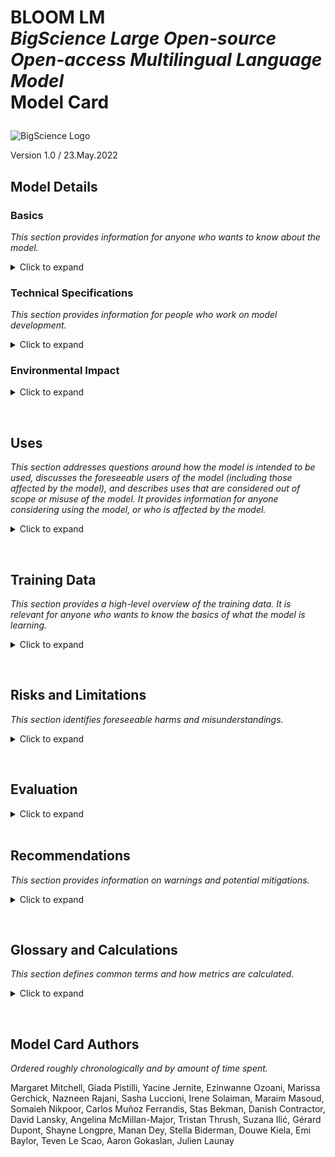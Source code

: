 # <p>BLOOM LM<br/> _BigScience Large Open-source Open-access Multilingual Language Model_ <br/>Model Card</p>
![BigScience Logo](https://assets.website-files.com/6139f3cdcbbff3a68486761d/613cd8997b270da063e230c5_Tekengebied%201-p-500.png)

Version 1.0 / 23.May.2022

## Model Details  

### Basics
*This section provides information for anyone who wants to know about the model.*
<details>
<summary>Click to expand</summary> <br/>
    
**Developed by:** [BigScience](https://bigscience.huggingface.co)  
* All collaborators are either volunteers or have an agreement with their employer.  
* (Further breakdown of participants forthcoming.)

**Model Type:** Transformer-based Language Model

**Version:** 1.0.0

**Languages:** Multiple; see [training data](#training-data).

**License:** [RAIL License v1.0](https://docs.google.com/document/d/10NMjEKjxR7mrZ5CvugGBVaF6nPEgNxFBIbkH7z5HB-0/edit#)

**Released:** Estimated release date: Monday, 11.July

**Send questions to:** bigscience-contact@googlegroups.com

**Cite as:** [BigScience Workshop](https://bigscience.huggingface.co), BigScience Language Open-source Open-access Multilingual (BLOOM). International, May 2021-May 2022.
    
**Funded by:** 
* The French government
* [Hugging Face](https://huggingface.co)
* Organizations of contributors.  (Further breakdown of organizations forthcoming.)

</details>

### Technical Specifications
*This section provides information for people who work on model development.*
<details>
<summary>Click to expand</summary><br/>

*Please see [the BLOOM training README](https://github.com/bigscience-workshop/bigscience/tree/master/train/tr11-176B-ml#readme) for full details.*

**Model Architecture:** Modified from Megatron-LM GPT2 ([paper link](https://arxiv.org/abs/1909.08053)):

1.  Layer normalization applied to word embedding layer

2. [ALiBI positional encodings](https://arxiv.org/pdf/2108.12409.pdf)

**Objective Function:** [Cross Entropy with mean reduction](https://pytorch.org/docs/stable/generated/torch.nn.CrossEntropyLoss.html#torch.nn.CrossEntropyLoss)

**Number of Parameters:** 176B parameters; 70 layers, 112 attention heads

#### **Infrastructure**
    
Compute Infrastructure: [Jean Zay](http://www.idris.fr/eng/jean-zay/jean-zay-presentation-eng.html) Public Supercomputer, provided by the French government

Hardware: 384 A100 80GB GPUs (48 nodes)

-   Additional 32 A100 80GB GPUs (4 nodes) in reserve

-   8 GPUs per node Using NVLink 4 inter-gpu connects, 4 OmniPath links

-   CPU: AMD

-   CPU memory: 512GB per node

-   GPU memory: 640GB per node

-   Inter-node connect: Omni-Path Architecture (OPA)

-   NCCL-communications network: a fully dedicated subnet

-   Disc IO network: shared network with other types of nodes

Software:

-   [Megatron-DeepSpeed](https://github.com/bigscience-workshop/Megatron-DeepSpeed), BigScience fork

-   [DeepSpeed](https://github.com/microsoft/DeepSpeed)

-   [PyTorch](https://github.com/pytorch/pytorch)-1.11 w/ CUDA-11.5

-   [apex](https://github.com/NVIDIA/apex) 


#### **Training**

 
_In progress._

Checkpoint size:

-   Bf16 weights: 329GB

-   Full checkpoint with optimizer states: 2.3TB

Training throughput: About 150 TFLOP per GPU per second

Number of epochs: 1 (*current target*)

Dates: 
- Started 11th March, 2022 11:42am PST.
- Planned end: 5th July, 2022.  


Estimated cost of training: Equivalent of $7-15M

Server training location: Ile-de-France, France

</details>


### Environmental Impact

<details>
<summary>Click to expand</summary><br/>

The training supercomputer, [Jean Zay]((http://www.idris.fr/eng/jean-zay/jean-zay-presentation-eng.html)), uses mostly nuclear energy.

The heat generated by it is reused for heating campus housing.
    
* Estimated carbon emissions:  (Forthcoming upon completion of training.)

* Estimated electricity usage: (Forthcoming upon completion of training.)
</details>

<p>&nbsp;</p>

## Uses

*This section addresses questions around how the model is intended to be used, discusses the foreseeable users of the model (including those affected by the model), and describes uses that are considered out of scope or misuse of the model. 
It provides information for anyone considering using the model, or who is affected by the model.*


<details>
<summary>Click to expand</summary><br/>
    
### Intended use

This model is being created in order to enable public research on large language models (LLMs). LLMs are intended to be used for language generation or as a pretrained base model that can be further fine-tuned for specific tasks. Use cases below are not exhaustive.

#### **Direct Use**

-   Text generation

-   Exploring characteristics of language generated by a language model.

    -   Examples: Cloze tests, counterfactuals, generations with reframings.

#### **Downstream Use**

-   Tasks that leverage language models include: Information Extraction, Question Answering, Summarization.

### Misuse and Out-of-scope Use

*This section addresses what users ought not do with the model.*

See the  [LLM LICENSE](https://docs.google.com/document/d/10NMjEKjxR7mrZ5CvugGBVaF6nPEgNxFBIbkH7z5HB-0/edit), Attachment A, for detailed usage restrictions. The below list is non-exhaustive, but lists some easily foreseeable problematic use cases.

#### **Out-of-scope Uses**

Using the model in [high-stakes](#glossary-and-calculations) settings is out of scope for this model.  The model is not designed for [critical decisions](#glossary-and-calculations) nor uses with any material consequences on an individual's livelihood or wellbeing. The model outputs content that appears factual but is not correct.  

##### Out-of-scope uses include:

-   Usage in biomedical domains, political and legal domains, or finance domains.

-   Usage for evaluating or scoring individuals, such as for employment, education, or credit.

-   Applying the model for critical automatic decisions, generating factual content, creating reliable summaries, or generating predictions that must be correct.

#### **Misuse**

Intentionally using the model for harm, violating rights, or other kinds of malicious activities is a misuse of this model. This includes:

-   Spam generation

-   Disinformation and influence operations

-   Disparagement and defamation

-   Harassment and abuse
  
-   Deception

-   Unconsented impersonation and imitation

-   Unconsented surveillance 


-   Generating content without attribution to the model, as specified in the [RAIL License, Use Restrictions](https://docs.google.com/document/d/10NMjEKjxR7mrZ5CvugGBVaF6nPEgNxFBIbkH7z5HB-0/edit#heading=h.3blioxkgzsje).

### Intended Users

#### **Direct Users**

-   General Public

-   Researchers

-   Students

-   Educators

-   Engineers/developers

-   Non-commercial entities

-   Community advocates, including human and civil rights groups

#### Indirect Users

-   Users of derivatives created by Direct Users, such as those using software with an [intended use](#intended-use).

-   Users of [Derivatives of the Model, as described in the License](https://docs.google.com/document/d/117RhytMYC9HS-1NmWHEn9XBK7vJ5kdv9OcG6AV69Vec/edit#bookmark=id.pvl8781qfes3).

#### Others Affected (Parties prenantes)

-   People and groups referred to by the LLM

-   People and groups exposed to outputs of, or decisions based on, the LLM

-   People and groups whose original work is included in the LLM
</details>
<p>&nbsp;</p>

## Training Data
*This section provides a high-level overview of the training data. It is relevant for anyone who wants to know the basics of what the model is learning.*



<details>
<summary>Click to expand</summary><br/>
    
*Details for each dataset are provided in individual [Data Cards](https://huggingface.co/spaces/bigscience/BigScienceCorpus).*

Training data includes:

-   45 natural languages.
    
-   12 programming languages.     

-   In 1.5TB of pre-processed text, converted into 350B unique tokens.

See the [Model README, Datasets for more](https://github.com/bigscience-workshop/bigscience/tree/master/train/tr11-176B-ml#datasets).

#### **Languages**
The pie chart shows the distribution of languages in training data.
   
![pie chart showing the distribution of languages in training data](https://github.com/bigscience-workshop/model_card/blob/main/assets/data/pie_chart.svg?raw=true)




The following table shows the further distribution of Niger-Congo and Indic languages in the training data.
<details>
<summary>Click to expand</summary><br/>
    
| Niger Congo    | Percentage |         | Indic     | Percentage |
|----------------|------------ |------  |-----------|------------|
| Chi Tumbuka    | 0.00002    |         | Assamese  | 0.01       |
| Kikuyu         | 0.00004    |         | Odia      | 0.04       |
| Bambara        | 0.00004    |         | Gujarati  | 0.04       |
| Akan           | 0.00007    |         | Marathi   | 0.05       |
| Xitsonga       | 0.00007    |         | Punjabi   | 0.05       |
| Sesotho        | 0.00007    |         | Kannada   | 0.06       |
| Chi Chewa      | 0.0001     |         | Nepali    | 0.07       |
| Setswana       | 0.0002     |         | Telugu    | 0.09       |
| Northern Sotho | 0.0002     |         | Malayalam | 0.10       |
| Fon            | 0.0002     |         | Urdu      | 0.10       |
| Kirundi        | 0.0003     |         | Tamil     | 0.20       |
| Wolof          | 0.0004     |         | Bengali   | 0.50       |
| Kuganda        | 0.0004     |         | Hindi     | 0.70       |
| Chi Shona      | 0.001      |
| Isi Zulu       | 0.001      |
| Igbo           | 0.001      |
| Xhosa          | 0.001      |
| Kinyarwanda    | 0.003      |
| Yoruba         | 0.006      |
| Swahili        | 0.02       |
</details>

The following table shows the distribution of programming languages.
<details>
<summary>Click to expand</summary><br/>
    
| Extension      | Language   | Number of files |
|----------------|------------|-----------------|
| java           | Java       | 5,407,724       |
| php            | PHP        | 4,942,186       |
| cpp            | C++        | 2,503,930       |
| py             | Python     | 2,435,072       |
| js             | JavaScript | 1,905,518       |
| cs             | C#         | 1,577,347       |
| rb             | Ruby       | 6,78,413        |
| cc             | C++        | 443,054         |
| hpp            | C++        | 391,048         |
| lua            | Lua        | 352,317         |
| go             | GO         | 227,763         |
| ts             | TypeScript | 195,254         |
| C              | C          | 134,537         |
| scala          | Scala      | 92,052          |
| hh             | C++        | 67,161          |
| H              | C++        | 55,899          |
| tsx            | TypeScript | 33,107          |
| rs             | Rust       | 29,693          |
| phpt           | PHP        | 9,702           |
| c++            | C++        | 1,342           |
| h++            | C++        | 791             |
| php3           | PHP        | 540             |
| phps           | PHP        | 270             |
| php5           | PHP        | 166             |
| php4           | PHP        | 29              |
    
</details>    
</details>
<p>&nbsp;</p>

## Risks and Limitations
*This section identifies foreseeable harms and misunderstandings.*



<details>
<summary>Click to expand</summary><br/>
    
Model may:

-   Overrepresent some viewpoints and underrepresent others

-   Contain stereotypes
  
-   Contain personal information


-   Generate:

    -   Hateful, abusive, or violent language

    -   Discriminatory or prejudicial language

    -   Content that may not be appropriate for all settings, including sexual content.

-   Make errors, including producing incorrect information as if it were factual.

-   Generate irrelevant or repetitive outputs.
</details>
<p>&nbsp;</p>

## Evaluation
<details>
<summary>Click to expand</summary><br/>

### Metrics 
*This section describes the different ways performance is calculated, and why.*
* (Further forthcoming upon final decisions of evaluation protocol.)

Includes:

| Metric             | Why chosen                                                         |
|--------------------|--------------------------------------------------------------------|
| F1                 | Standard for benchmarking                                          |
| Accuracy           | Standard for benchmarking                                          |
| Perplexity         | Standard metric for quantifying model improvements during training |
| Cross Entropy Loss | Standard objective for language models                             |

And multiple different metrics for specific tasks.

### Factors 
*This section lists some different aspects of what BLOOM models. Its focus is on those aspects that are likely to give rise to high variance in model behavior.*

- Language, such as English or Yoruba
- Domain, such as newswire or stories
- Demographic characteristics, such as gender or nationality

###  Results
*Results are based on the [Factors](#factors) and [Metrics](#metrics).*

**Train-time evaluation:**

As of 19.May.2022, 18:00:

- Training Loss: 2.04

- Validation Loss: 2.21

- Perplexity: 9.15

- (More results forthcoming upon completion of training.)
</details>

<BR/>

## Recommendations

*This section provides information on warnings and potential mitigations.*



<details>
<summary>Click to expand</summary><br/>

-   Indirect users should be made aware when the content they're working with is created by the LLM.

-   Users should be aware of [Risks and Limitations](#risks-and-limitations), and include an appropriate age disclaimer or blocking interface as necessary.

-   Models pre-trained with the LLM should include an updated Model Card.

-   Users of the model should provide mechanisms for those affected to provide feedback, such as an email address for comments.

</details>
<p>&nbsp;</p>

## Glossary and Calculations

*This section defines common terms and how metrics are calculated.*



<details>
<summary>Click to expand</summary><br/>

-   **Loss:** A calculation of the difference between what the model has learned and what the data shows ("groundtruth"). The lower the loss, the better. The training process aims to minimize the loss. 


-   **Perplexity:** This is based on what the model estimates the probability of new data is. The lower the perplexity, the better.  If the model is 100% correct at predicting the next token it will see, then the perplexity is 1. Mathematically this is calculated using entropy. 

-   **High-stakes settings:** Such as those identified as "high-risk AI systems" and "unacceptable risk AI systems" in the European Union's proposed [Artificial Intelligence (AI) Act](https://artificialintelligenceact.eu/annexes/).

-   **Critical decisions**: Such as those defined in [the United States' proposed Algorithmic Accountability Act](https://www.congress.gov/117/bills/s3572/BILLS-117s3572is.pdf).

-   **Human Rights**: Includes those rights defined in the [Universal Declaration of Human Rights](https://www.un.org/sites/un2.un.org/files/2021/03/udhr.pdf).

-  **Personal Data and Information**: Personal data and information is defined in multiple data protection regulations, such as "[personal data](https://gdpr-info.eu/issues/personal-data/)" in the [European Union's General Data Protection Regulation](https://gdpr-info.eu); and "personal information" in the Republic of South Africa's [Protection of Personal Information Act](https://www.gov.za/sites/default/files/gcis_document/201409/3706726-11act4of2013popi.pdf), The People's Republic of China's [Personal information protection law](http://en.npc.gov.cn.cdurl.cn/2021-12/29/c_694559.htm).
  
- **Sensitive Characteristics**: This includes specifically protected categories in human rights (see [UHDR, Article 2](https://www.un.org/sites/un2.un.org/files/2021/03/udhr.pdf)) and personal information regulation (see GDPR, [Article 9; Protection of Personal Information Act, Chapter 1](https://www.gov.za/sites/default/files/gcis_document/201409/3706726-11act4of2013popi.pdf))

- **Deception:** Doing something to intentionally mislead individuals to believe something that is false, such as by creating deadbots or chatbots on social media posing as real people, or generating text documents without making consumers aware that the text is machine generated.

</details>
<p>&nbsp;</p>

## Model Card Authors
*Ordered roughly chronologically and by amount of time spent.*

Margaret Mitchell, Giada Pistilli, Yacine Jernite, Ezinwanne Ozoani, Marissa Gerchick, Nazneen Rajani, Sasha Luccioni, Irene Solaiman, Maraim Masoud, Somaieh Nikpoor, Carlos Muñoz Ferrandis, Stas Bekman, Danish Contractor, David Lansky, Angelina McMillan-Major, Tristan Thrush, Suzana Ilić, Gérard Dupont, Shayne Longpre, Manan Dey, Stella Biderman, Douwe Kiela, Emi Baylor, Teven Le Scao, Aaron Gokaslan, Julien Launay

